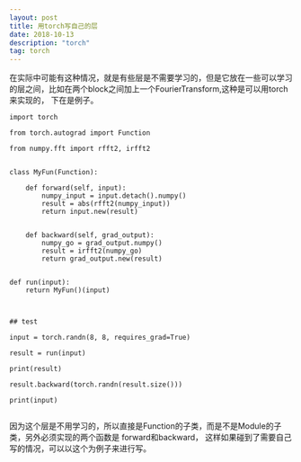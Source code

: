 ```yaml
---
layout: post
title: 用torch写自己的层
date: 2018-10-13
description: "torch"
tag: torch
---   
```



在实际中可能有这种情况，就是有些层是不需要学习的，但是它放在一些可以学习的层之间，比如在两个block之间加上一个FourierTransform,这种是可以用torch来实现的，
下在是例子。

```
import torch

from torch.autograd import Function

from numpy.fft import rfft2, irfft2


class MyFun(Function):
    
    def forward(self, input):
        numpy_input = input.detach().numpy()
        result = abs(rfft2(numpy_input))
        return input.new(result)

    
    def backward(self, grad_output):
        numpy_go = grad_output.numpy()
        result = irfft2(numpy_go)
        return grad_output.new(result)


def run(input):
    return MyFun()(input)



## test

input = torch.randn(8, 8, requires_grad=True)

result = run(input)

print(result)

result.backward(torch.randn(result.size()))

print(input)


```

因为这个层是不用学习的，所以直接是Function的子类，而是不是Module的子类，另外必须实现的两个函数是 forward和backward，
这样如果碰到了需要自己写的情况，可以以这个为例子来进行写。


